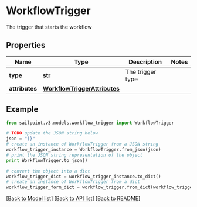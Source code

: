 # WorkflowTrigger

The trigger that starts the workflow

## Properties

Name | Type | Description | Notes
------------ | ------------- | ------------- | -------------
**type** | **str** | The trigger type | 
**attributes** | [**WorkflowTriggerAttributes**](WorkflowTriggerAttributes.md) |  | 

## Example

```python
from sailpoint.v3.models.workflow_trigger import WorkflowTrigger

# TODO update the JSON string below
json = "{}"
# create an instance of WorkflowTrigger from a JSON string
workflow_trigger_instance = WorkflowTrigger.from_json(json)
# print the JSON string representation of the object
print WorkflowTrigger.to_json()

# convert the object into a dict
workflow_trigger_dict = workflow_trigger_instance.to_dict()
# create an instance of WorkflowTrigger from a dict
workflow_trigger_form_dict = workflow_trigger.from_dict(workflow_trigger_dict)
```
[[Back to Model list]](../README.md#documentation-for-models) [[Back to API list]](../README.md#documentation-for-api-endpoints) [[Back to README]](../README.md)


